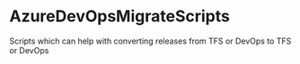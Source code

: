 # AzureDevOpsMigrateScripts
Scripts which can help with converting releases from TFS or DevOps to TFS or DevOps
